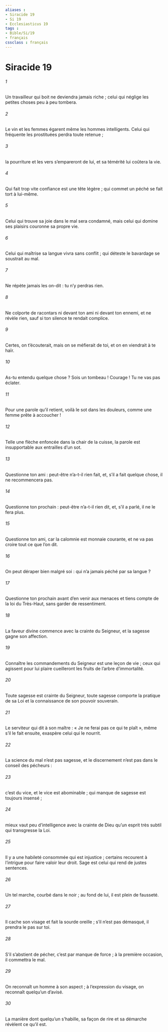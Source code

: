 ```yaml
---
aliases : 
- Siracide 19
- Si 19
- Ecclesiasticus 19
tags : 
- Bible/Si/19
- français
cssclass : français
---
```


# Siracide 19

###### 1
Un travailleur qui boit ne deviendra jamais riche ;
celui qui néglige les petites choses peu à peu tombera.
###### 2
Le vin et les femmes égarent même les hommes intelligents.
Celui qui fréquente les prostituées perdra toute retenue ;
###### 3
la pourriture et les vers s’empareront de lui,
et sa témérité lui coûtera la vie.
###### 4
Qui fait trop vite confiance est une tête légère ;
qui commet un péché se fait tort à lui-même.
###### 5
Celui qui trouve sa joie dans le mal sera condamné,
mais celui qui domine ses plaisirs couronne sa propre vie.
###### 6
Celui qui maîtrise sa langue vivra sans conflit ;
qui déteste le bavardage se soustrait au mal.
###### 7
Ne répète jamais les on-dit :
tu n’y perdras rien.
###### 8
Ne colporte de racontars ni devant ton ami ni devant ton ennemi,
et ne révèle rien, sauf si ton silence te rendait complice.
###### 9
Certes, on t’écouterait, mais on se méfierait de toi,
et on en viendrait à te haïr.
###### 10
As-tu entendu quelque chose ? Sois un tombeau !
Courage ! Tu ne vas pas éclater.
###### 11
Pour une parole qu’il retient, voilà le sot dans les douleurs,
comme une femme prête à accoucher !
###### 12
Telle une flèche enfoncée dans la chair de la cuisse,
la parole est insupportable aux entrailles d’un sot.
###### 13
Questionne ton ami : peut-être n’a-t-il rien fait,
et, s’il a fait quelque chose, il ne recommencera pas.
###### 14
Questionne ton prochain : peut-être n’a-t-il rien dit,
et, s’il a parlé, il ne le fera plus.
###### 15
Questionne ton ami, car la calomnie est monnaie courante,
et ne va pas croire tout ce que l’on dit.
###### 16
On peut déraper bien malgré soi :
qui n’a jamais péché par sa langue ?
###### 17
Questionne ton prochain avant d’en venir aux menaces
et tiens compte de la loi du Très-Haut,
sans garder de ressentiment.
###### 18
La faveur divine commence avec la crainte du Seigneur,
et la sagesse gagne son affection.
###### 19
Connaître les commandements du Seigneur
est une leçon de vie ;
ceux qui agissent pour lui plaire
cueilleront les fruits de l’arbre d’immortalité.
###### 20
Toute sagesse est crainte du Seigneur,
toute sagesse comporte la pratique de sa Loi
et la connaissance de son pouvoir souverain.
###### 21
Le serviteur qui dit à son maître : « Je ne ferai pas ce qui te plaît »,
même s’il le fait ensuite, exaspère celui qui le nourrit.
###### 22
La science du mal n’est pas sagesse,
et le discernement n’est pas dans le conseil des pécheurs :
###### 23
c’est du vice, et le vice est abominable ;
qui manque de sagesse est toujours insensé ;
###### 24
mieux vaut peu d’intelligence avec la crainte de Dieu
qu’un esprit très subtil qui transgresse la Loi.
###### 25
Il y a une habileté consommée qui est injustice ;
certains recourent à l’intrigue pour faire valoir leur droit.
Sage est celui qui rend de justes sentences.
###### 26
Un tel marche, courbé dans le noir ;
au fond de lui, il est plein de fausseté.
###### 27
Il cache son visage et fait la sourde oreille ;
s’il n’est pas démasqué, il prendra le pas sur toi.
###### 28
S’il s’abstient de pécher, c’est par manque de force ;
à la première occasion, il commettra le mal.
###### 29
On reconnaît un homme à son aspect ;
à l’expression du visage, on reconnaît quelqu’un d’avisé.
###### 30
La manière dont quelqu’un s’habille, sa façon de rire
et sa démarche révèlent ce qu’il est.
